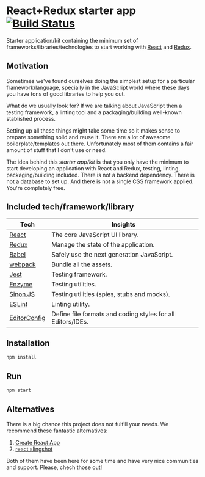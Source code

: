 # React+Redux starter app [![Build Status][travis-image]][travis-url]

Starter application/kit containing the minimum set of frameworks/libraries/technologies to start working with [React](https://reactjs.org/) and [Redux](https://redux.js.org/).

## Motivation

Sometimes we've found ourselves doing the simplest setup for a particular framework/language, specially in the JavaScript world where these days you have tons of good libraries to help you out.

What do we usually look for? If we are talking about JavaScript then a testing framework, a linting tool and a packaging/building well-known stablished process.

Setting up all these things might take some time so it makes sense to prepare something solid and reuse it. There are a lot of awesome boilerplate/templates out there. Unfortunately most of them contains a fair amount of stuff that I don't use or need.

The idea behind this _starter app/kit_ is that you only have the minimum to start developing an application with React and Redux, testing, linting, packaging/building included. There is not a backend dependency. There is not a database to set up. And there is not a single CSS framework applied. You're completely free.

## Included tech/framework/library

Tech | Insights
-----| --------
[React](https://reactjs.org/) | The core JavaScript UI library.
[Redux](https://redux.js.org/) | Manage the state of the application.
[Babel](https://babeljs.io/) | Safely use the next generation JavaScript.
[webpack](https://webpack.js.org/) | Bundle all the assets.
[Jest](https://facebook.github.io/jest/) | Testing framework.
[Enzyme](https://github.com/airbnb/enzyme) | Testing utilities.
[Sinon.JS](http://sinonjs.org/) | Testing utilities (spies, stubs and mocks).
[ESLint](https://eslint.org/) | Linting utility.
[EditorConfig](http://editorconfig.org/) | Define file formats and coding styles for all Editors/IDEs.

## Installation

```bash
npm install
```

## Run

```bash
npm start
```

## Alternatives

There is a big chance this project does not fulfill your needs. We recommend these fantastic alternatives:

1. [Create React App](https://github.com/facebook/create-react-app)
2. [react slingshot](https://github.com/coryhouse/react-slingshot)

Both of them have been here for some time and have very nice communities and support. Please, chech those out!

[travis-url]: https://travis-ci.org/MakingSense/react-redux-starter-app
[travis-image]: https://travis-ci.org/MakingSense/react-redux-starter-app.svg?branch=master
